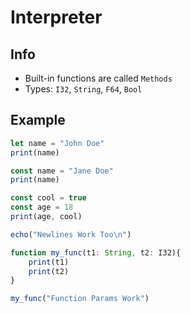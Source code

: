 # Interpreter

## Info

* Built-in functions are called `Methods`
* Types: `I32`, `String`, `F64`, `Bool`

## Example

```js
let name = "John Doe"
print(name)

const name = "Jane Doe"
print(name)

const cool = true
const age = 18
print(age, cool)

echo("Newlines Work Too\n")

function my_func(t1: String, t2: I32){
    print(t1)
    print(t2)
}

my_func("Function Params Work")
```
